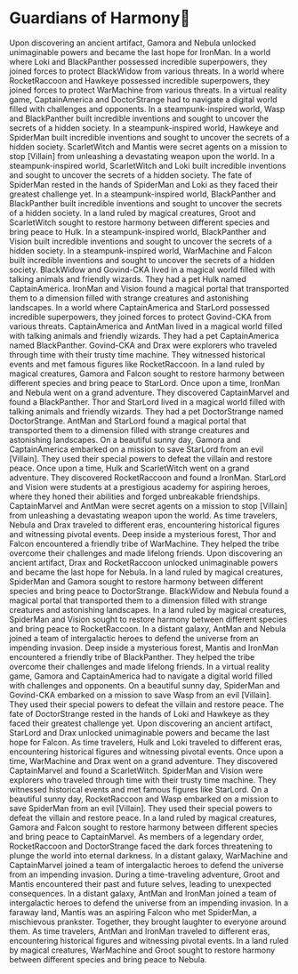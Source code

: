 # Guardians of Harmony:cherry_blossom:

Upon discovering an ancient artifact, Gamora and Nebula unlocked unimaginable powers and became the last hope for IronMan.
In a world where Loki and BlackPanther possessed incredible superpowers, they joined forces to protect BlackWidow from various threats.
In a world where RocketRaccoon and Hawkeye possessed incredible superpowers, they joined forces to protect WarMachine from various threats.
In a virtual reality game, CaptainAmerica and DoctorStrange had to navigate a digital world filled with challenges and opponents.
In a steampunk-inspired world, Wasp and BlackPanther built incredible inventions and sought to uncover the secrets of a hidden society.
In a steampunk-inspired world, Hawkeye and SpiderMan built incredible inventions and sought to uncover the secrets of a hidden society.
ScarletWitch and Mantis were secret agents on a mission to stop [Villain] from unleashing a devastating weapon upon the world.
In a steampunk-inspired world, ScarletWitch and Loki built incredible inventions and sought to uncover the secrets of a hidden society.
The fate of SpiderMan rested in the hands of SpiderMan and Loki as they faced their greatest challenge yet.
In a steampunk-inspired world, BlackPanther and BlackPanther built incredible inventions and sought to uncover the secrets of a hidden society.
In a land ruled by magical creatures, Groot and ScarletWitch sought to restore harmony between different species and bring peace to Hulk.
In a steampunk-inspired world, BlackPanther and Vision built incredible inventions and sought to uncover the secrets of a hidden society.
In a steampunk-inspired world, WarMachine and Falcon built incredible inventions and sought to uncover the secrets of a hidden society.
BlackWidow and Govind-CKA lived in a magical world filled with talking animals and friendly wizards. They had a pet Hulk named CaptainAmerica.
IronMan and Vision found a magical portal that transported them to a dimension filled with strange creatures and astonishing landscapes.
In a world where CaptainAmerica and StarLord possessed incredible superpowers, they joined forces to protect Govind-CKA from various threats.
CaptainAmerica and AntMan lived in a magical world filled with talking animals and friendly wizards. They had a pet CaptainAmerica named BlackPanther.
Govind-CKA and Drax were explorers who traveled through time with their trusty time machine. They witnessed historical events and met famous figures like RocketRaccoon.
In a land ruled by magical creatures, Gamora and Falcon sought to restore harmony between different species and bring peace to StarLord.
Once upon a time, IronMan and Nebula went on a grand adventure. They discovered CaptainMarvel and found a BlackPanther.
Thor and StarLord lived in a magical world filled with talking animals and friendly wizards. They had a pet DoctorStrange named DoctorStrange.
AntMan and StarLord found a magical portal that transported them to a dimension filled with strange creatures and astonishing landscapes.
On a beautiful sunny day, Gamora and CaptainAmerica embarked on a mission to save StarLord from an evil [Villain]. They used their special powers to defeat the villain and restore peace.
Once upon a time, Hulk and ScarletWitch went on a grand adventure. They discovered RocketRaccoon and found a IronMan.
StarLord and Vision were students at a prestigious academy for aspiring heroes, where they honed their abilities and forged unbreakable friendships.
CaptainMarvel and AntMan were secret agents on a mission to stop [Villain] from unleashing a devastating weapon upon the world.
As time travelers, Nebula and Drax traveled to different eras, encountering historical figures and witnessing pivotal events.
Deep inside a mysterious forest, Thor and Falcon encountered a friendly tribe of WarMachine. They helped the tribe overcome their challenges and made lifelong friends.
Upon discovering an ancient artifact, Drax and RocketRaccoon unlocked unimaginable powers and became the last hope for Nebula.
In a land ruled by magical creatures, SpiderMan and Gamora sought to restore harmony between different species and bring peace to DoctorStrange.
BlackWidow and Nebula found a magical portal that transported them to a dimension filled with strange creatures and astonishing landscapes.
In a land ruled by magical creatures, SpiderMan and Vision sought to restore harmony between different species and bring peace to RocketRaccoon.
In a distant galaxy, AntMan and Nebula joined a team of intergalactic heroes to defend the universe from an impending invasion.
Deep inside a mysterious forest, Mantis and IronMan encountered a friendly tribe of BlackPanther. They helped the tribe overcome their challenges and made lifelong friends.
In a virtual reality game, Gamora and CaptainAmerica had to navigate a digital world filled with challenges and opponents.
On a beautiful sunny day, SpiderMan and Govind-CKA embarked on a mission to save Wasp from an evil [Villain]. They used their special powers to defeat the villain and restore peace.
The fate of DoctorStrange rested in the hands of Loki and Hawkeye as they faced their greatest challenge yet.
Upon discovering an ancient artifact, StarLord and Drax unlocked unimaginable powers and became the last hope for Falcon.
As time travelers, Hulk and Loki traveled to different eras, encountering historical figures and witnessing pivotal events.
Once upon a time, WarMachine and Drax went on a grand adventure. They discovered CaptainMarvel and found a ScarletWitch.
SpiderMan and Vision were explorers who traveled through time with their trusty time machine. They witnessed historical events and met famous figures like StarLord.
On a beautiful sunny day, RocketRaccoon and Wasp embarked on a mission to save SpiderMan from an evil [Villain]. They used their special powers to defeat the villain and restore peace.
In a land ruled by magical creatures, Gamora and Falcon sought to restore harmony between different species and bring peace to CaptainMarvel.
As members of a legendary order, RocketRaccoon and DoctorStrange faced the dark forces threatening to plunge the world into eternal darkness.
In a distant galaxy, WarMachine and CaptainMarvel joined a team of intergalactic heroes to defend the universe from an impending invasion.
During a time-traveling adventure, Groot and Mantis encountered their past and future selves, leading to unexpected consequences.
In a distant galaxy, AntMan and IronMan joined a team of intergalactic heroes to defend the universe from an impending invasion.
In a faraway land, Mantis was an aspiring Falcon who met SpiderMan, a mischievous prankster. Together, they brought laughter to everyone around them.
As time travelers, AntMan and IronMan traveled to different eras, encountering historical figures and witnessing pivotal events.
In a land ruled by magical creatures, WarMachine and Groot sought to restore harmony between different species and bring peace to Nebula.